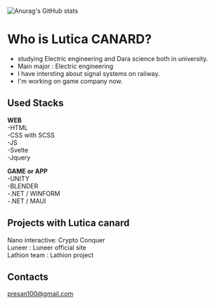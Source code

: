 ![Anurag's GitHub stats](https://github-readme-stats.vercel.app/api?username=LuticaCANARD&show_icons=true&theme=radical)

<!---
LuticaCANARD/LuticaCANARD is a ✨ special ✨ repository because its `README.md` (this file) appears on your GitHub profile.
You can click the Preview link to take a look at your changes.
--->

# Who is Lutica CANARD?
- studying Electric engineering and Dara science both in university.
- Main major : Electric engineering
- I have intersting about signal systems on railway.
- I'm working on game company now. 

## Used Stacks
**WEB**     
-HTML    
-CSS with SCSS    
-JS     
-Svelte    
-Jquery    

**GAME or APP**     
-UNITY    
-BLENDER     
-.NET / WINFORM    
-.NET / MAUI    

## Projects with Lutica canard 
Nano interactive: Crypto Conquer    
Luneer : Luneer official site    
Lathion team : Lathion project    

## Contacts
presan100@gmail.com 
